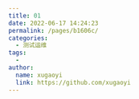 ```yaml
---
title: 01
date: 2022-06-17 14:24:23
permalink: /pages/b1606c/
categories:
  - 测试运维
tags:
  - 
author: 
  name: xugaoyi
  link: https://github.com/xugaoyi
---
```

